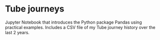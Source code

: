 # Tube journeys

Jupyter Notebook that introduces the Python package Pandas using practical examples.  Includes a CSV file of my Tube journey history over the last 2 years.
